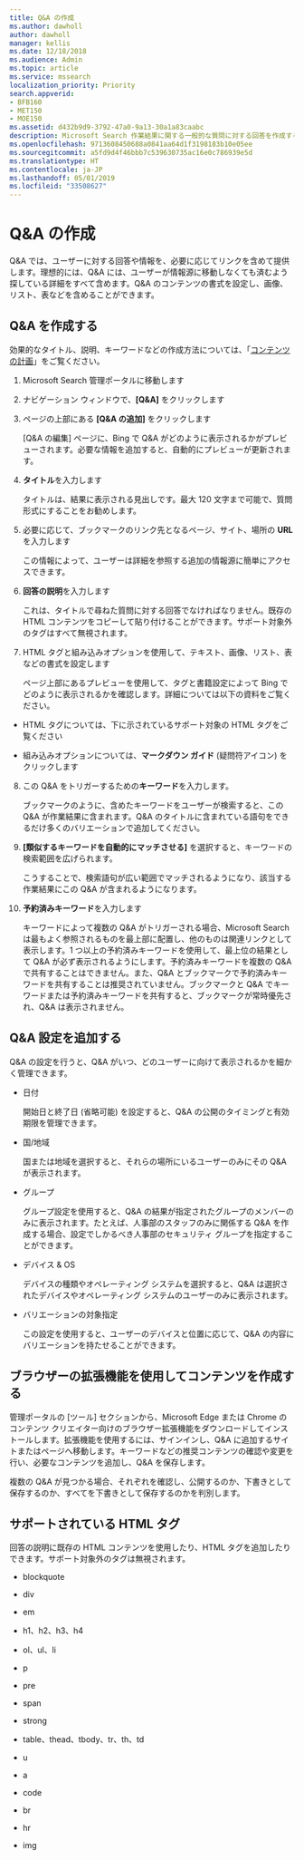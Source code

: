 ```yaml
---
title: Q&A の作成
ms.author: dawholl
author: dawholl
manager: kellis
ms.date: 12/18/2018
ms.audience: Admin
ms.topic: article
ms.service: mssearch
localization_priority: Priority
search.appverid:
- BFB160
- MET150
- MOE150
ms.assetid: d432b9d9-3792-47a0-9a13-30a1a83caabc
description: Microsoft Search 作業結果に関する一般的な質問に対する回答を作成する方法について取り上げます
ms.openlocfilehash: 9713608450688a0841aa64d1f3198183b10e05ee
ms.sourcegitcommit: a5fd9d4f46bbb7c539630735ac16e0c786939e5d
ms.translationtype: HT
ms.contentlocale: ja-JP
ms.lasthandoff: 05/01/2019
ms.locfileid: "33508627"
---
```

# <a name="create-qas"></a>Q&A の作成

Q&A では、ユーザーに対する回答や情報を、必要に応じてリンクを含めて提供します。理想的には、Q&A には、ユーザーが情報源に移動しなくても済むよう探している詳細をすべて含めます。Q&A のコンテンツの書式を設定し、画像、リスト、表などを含めることができます。
  
## <a name="create-a-qa"></a>Q&A を作成する

効果的なタイトル、説明、キーワードなどの作成方法については、「[コンテンツの計画](plan-your-content.md)」をご覧ください。
  
1. Microsoft Search 管理ポータルに移動します
    
2. ナビゲーション ウィンドウで、**[Q&A]** をクリックします
    
3. ページの上部にある **[Q&A の追加]** をクリックします
    
    [Q&A の編集] ページに、Bing で Q&A がどのように表示されるかがプレビューされます。必要な情報を追加すると、自動的にプレビューが更新されます。
    
4. **タイトル**を入力します
    
    タイトルは、結果に表示される見出しです。最大 120 文字まで可能で、質問形式にすることをお勧めします。
    
5. 必要に応じて、ブックマークのリンク先となるページ、サイト、場所の **URL** を入力します 
    
    この情報によって、ユーザーは詳細を参照する追加の情報源に簡単にアクセスできます。
    
6. **回答の説明**を入力します
    
    これは、タイトルで尋ねた質問に対する回答でなければなりません。既存の HTML コンテンツをコピーして貼り付けることができます。サポート対象外のタグはすべて無視されます。
    
7. HTML タグと組み込みオプションを使用して、テキスト、画像、リスト、表などの書式を設定します
    
    ページ上部にあるプレビューを使用して、タグと書籍設定によって Bing でどのように表示されるかを確認します。詳細については以下の資料をご覧ください。
    
  - HTML タグについては、下に示されているサポート対象の HTML タグをご覧ください
    
  - 組み込みオプションについては、**マークダウン ガイド** (疑問符アイコン) をクリックします 
    
8. この Q&A をトリガーするための**キーワード**を入力します。 
    
    ブックマークのように、含めたキーワードをユーザーが検索すると、この Q&A が作業結果に含まれます。Q&A のタイトルに含まれている語句をできるだけ多くのバリエーションで追加してください。
    
9. **[類似するキーワードを自動的にマッチさせる]** を選択すると、キーワードの検索範囲を広げられます。 
    
    こうすることで、検索語句が広い範囲でマッチされるようになり、該当する作業結果にこの Q&A が含まれるようになります。
    
10. **予約済みキーワード**を入力します
    
    キーワードによって複数の Q&A がトリガーされる場合、Microsoft Search は最もよく参照されるものを最上部に配置し、他のものは関連リンクとして表示します。1 つ以上の予約済みキーワードを使用して、最上位の結果として Q&A が必ず表示されるようにします。予約済みキーワードを複数の Q&A で共有することはできません。また、Q&A とブックマークで予約済みキーワードを共有することは推奨されていません。ブックマークと Q&A でキーワードまたは予約済みキーワードを共有すると、ブックマークが常時優先され、Q&A は表示されません。
    
## <a name="add-qa-settings"></a>Q&A 設定を追加する

Q&A の設定を行うと、Q&A がいつ、どのユーザーに向けて表示されるかを細かく管理できます。
  
- 日付
    
    開始日と終了日 (省略可能) を設定すると、Q&A の公開のタイミングと有効期限を管理できます。
    
- 国/地域
    
    国または地域を選択すると、それらの場所にいるユーザーのみにその Q&A が表示されます。
    
- グループ
    
    グループ設定を使用すると、Q&A の結果が指定されたグループのメンバーのみに表示されます。たとえば、人事部のスタッフのみに関係する Q&A を作成する場合、設定でしかるべき人事部のセキュリティ グループを指定することができます。
    
- デバイス &amp; OS
    
    デバイスの種類やオペレーティング システムを選択すると、Q&A は選択されたデバイスやオペレーティング システムのユーザーのみに表示されます。
    
- バリエーションの対象指定
    
    この設定を使用すると、ユーザーのデバイスと位置に応じて、Q&A の内容にバリエーションを持たせることができます。
    
## <a name="use-a-browser-extension-to-create-content"></a>ブラウザーの拡張機能を使用してコンテンツを作成する

管理ポータルの [ツール] セクションから、Microsoft Edge または Chrome のコンテンツ クリエイター向けのブラウザー拡張機能をダウンロードしてインストールします。拡張機能を使用するには、サインインし、Q&A に追加するサイトまたはページへ移動します。キーワードなどの推奨コンテンツの確認や変更を行い、必要なコンテンツを追加し、Q&A を保存します。
  
複数の Q&A が見つかる場合、それぞれを確認し、公開するのか、下書きとして保存するのか、すべてを下書きとして保存するのかを判別します。
  
## <a name="supported-html-tags"></a>サポートされている HTML タグ

回答の説明に既存の HTML コンテンツを使用したり、HTML タグを追加したりできます。サポート対象外のタグは無視されます。
  
- blockquote
    
- div
    
- em
    
- h1、h2、h3、h4
    
- ol、ul、li
    
- p
    
- pre
    
- span
    
- strong
    
- table、thead、tbody、tr、th、td
    
- u
    
- a
    
- code
    
- br
    
- hr
    
- img

  

